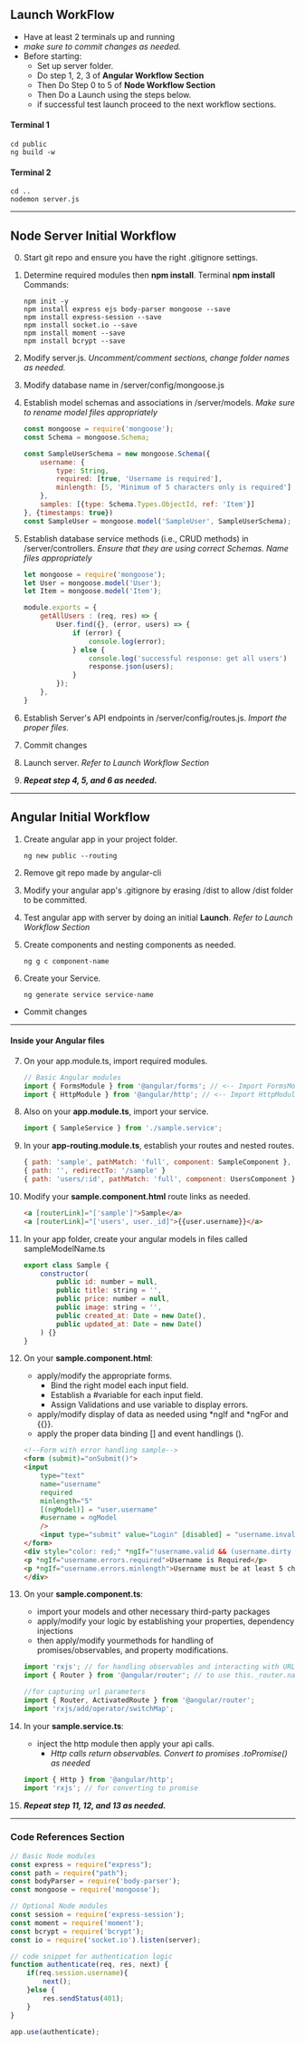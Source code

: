
## **Launch WorkFlow**

* Have at least 2 terminals up and running
* *make sure to commit changes as needed.*
* Before starting: 
    * Set up server folder.
    * Do step 1, 2, 3 of **Angular Workflow Section**
    * Then Do Step 0 to 5 of **Node Workflow Section**
    * Then Do a Launch using the steps below.
    * if successful test launch proceed to the next workflow sections.
#### Terminal 1
```
cd public
ng build -w
```
#### Terminal 2
```
cd ..
nodemon server.js
```
---

## **Node Server Initial Workflow**
0. Start git repo and ensure you have the right .gitignore settings.

1. Determine required modules then **npm install**.
Terminal **npm install** Commands:
    ```
    npm init -y
    npm install express ejs body-parser mongoose --save
    npm install express-session --save
    npm install socket.io --save
    npm install moment --save
    npm install bcrypt --save
    ```

2. Modify server.js. *Uncomment/comment sections, change folder names as needed.*


3. Modify database name in /server/config/mongoose.js

4. Establish model schemas and associations in /server/models. *Make sure to rename model files appropriately*
    ```javascript
    const mongoose = require('mongoose');
    const Schema = mongoose.Schema;

    const SampleUserSchema = new mongoose.Schema({
        username: {
            type: String,
            required: [true, 'Username is required'],
            minlength: [5, 'Minimum of 5 characters only is required']
        },
        samples: [{type: Schema.Types.ObjectId, ref: 'Item'}]
    }, {timestamps: true})
    const SampleUser = mongoose.model('SampleUser', SampleUserSchema);
    ```

5. Establish database service methods (i.e., CRUD methods) in /server/controllers. *Ensure that they are using correct Schemas. Name files appropriately*

    ```javascript
    let mongoose = require('mongoose');
    let User = mongoose.model('User');
    let Item = mongoose.model('Item');

    module.exports = {
        getAllUsers : (req, res) => {
            User.find({}, (error, users) => {
                if (error) {
                    console.log(error);
                } else {
                    console.log('successful response: get all users')
                    response.json(users);
                }
            });
        },
    }
    ```

6. Establish Server's API endpoints in /server/config/routes.js. *Import the proper files.*

7. Commit changes

8. Launch server. *Refer to Launch Workflow Section*

9. **_Repeat step 4, 5, and 6 as needed._**
---
## **Angular Initial Workflow**
1. Create angular app in your project folder.
    ```
    ng new public --routing
    ```
2. Remove git repo made by angular-cli
3. Modify your angular app's .gitignore by erasing /dist to allow /dist folder to be committed.
4. Test angular app with server by doing an initial **Launch**. *Refer to Launch Workflow Section*

5. Create components and nesting components as needed.
    ```
    ng g c component-name
    ```
6. Create your Service.
    ```
    ng generate service service-name
    ```
* Commit changes
---
#### **Inside your Angular files**
7. On your app.module.ts, import required modules.
    ```javascript
    // Basic Angular modules
    import { FormsModule } from '@angular/forms'; // <-- Import FormsModule
    import { HttpModule } from '@angular/http'; // <-- Import HttpModule
    ```

8. Also on your **app.module.ts**, import your service.
    ```javascript
    import { SampleService } from './sample.service';
    ```

9. In your **app-routing.module.ts**, establish your routes and nested routes. 
    ```javascript
    { path: 'sample', pathMatch: 'full', component: SampleComponent },
    { path: '', redirectTo: '/sample' }
    { path: 'users/:id', pathMatch: 'full', component: UsersComponent },
    ```

10. Modify your **sample.component.html** route links as needed.
    ```html
    <a [routerLink]="['sample']">Sample</a>
    <a [routerLink]="['users', user._id]">{{user.username}}</a>
    ```

11. In your app folder, create your angular models in files called sampleModelName.ts
    ```javascript
    export class Sample {
        constructor(
            public id: number = null,
            public title: string = '',
            public price: number = null,
            public image: string = '',
            public created_at: Date = new Date(),
            public updated_at: Date = new Date()
        ) {}
    }
    ```

11. On your **sample.component.html**:
    * apply/modify the appropriate forms.
        * Bind the right model each input field.
        * Establish a #variable for each input field.
        * Assign Validations and use variable to display errors.
    * apply/modify display of data as needed using *ngIf and *ngFor and {{}}.
    * apply the proper data binding [] and event handlings ().
    ```html
    <!--Form with error handling sample-->
    <form (submit)="onSubmit()">
    <input 
        type="text" 
        name="username"
        required
        minlength="5"
        [(ngModel)] = "user.username"
        #username = ngModel
        />
        <input type="submit" value="Login" [disabled] = "username.invalid"/>
    </form>
    <div style="color: red;" *ngIf="!username.valid && (username.dirty || username.touched)">
    <p *ngIf="username.errors.required">Username is Required</p> 
    <p *ngIf="username.errors.minlength">Username must be at least 5 characters long</p> 
    </div>
    ```

12. On your **sample.component.ts**:
    * import your models and other necessary third-party packages
    * apply/modify your logic by establishing your properties, dependency injections
    * then apply/modify yourmethods for handling of promises/observables, and property modifications.
    ```javascript
    import 'rxjs'; // for handling observables and interacting with URL parameter changes
    import { Router } from '@angular/router'; // to use this._router.navigate(['routeToAnotherComponent']);
    
    //for capturing url parameters
    import { Router, ActivatedRoute } from '@angular/router';
    import 'rxjs/add/operator/switchMap';
    ```

13. In your **sample.service.ts**: 
    * inject the http module then apply your api calls. 
        * *Http calls return observables. Convert to promises .toPromise() as needed*
    ```javascript
    import { Http } from '@angular/http';
    import 'rxjs'; // for converting to promise
    ```



14. **_Repeat step 11, 12, and 13 as needed._**

---


### **Code References Section**
```javascript
// Basic Node modules
const express = require("express");
const path = require("path");
const bodyParser = require('body-parser');
const mongoose = require('mongoose');
```
```javascript
// Optional Node modules
const session = require('express-session');
const moment = require('moment');
const bcrypt = require('bcrypt');
const io = require('socket.io').listen(server);
```
```javascript
// code snippet for authentication logic
function authenticate(req, res, next) {
    if(req.session.username){
        next();
    }else {
        res.sendStatus(401);
    }
}

app.use(authenticate);
```
